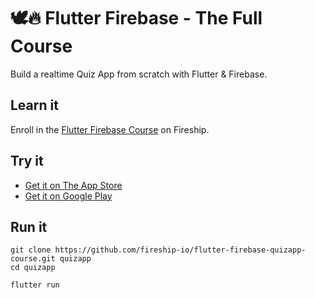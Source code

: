 # 🕊️🔥 Flutter Firebase  - The Full Course

Build a realtime Quiz App from scratch with Flutter & Firebase. 

## Learn it

Enroll in the [Flutter Firebase Course](https://fireship.io/courses/flutter-firebase/) on Fireship. 

## Try it

- [Get it on The App Store](https://itunes.apple.com/us/app/fireship/id1462592372?mt=8)
- [Get it on Google Play](https://play.google.com/store/apps/details?id=io.fireship.quizapp)

## Run it

```
git clone https://github.com/fireship-io/flutter-firebase-quizapp-course.git quizapp
cd quizapp

flutter run
```